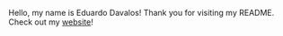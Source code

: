 Hello, my name is Eduardo Davalos! Thank you for visiting my README. Check out my [website](https://edavalosanaya.github.io/edavalosanaya/)!
